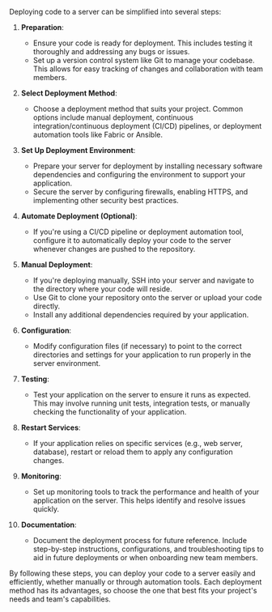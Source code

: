 Deploying code to a server can be simplified into several steps:

1. **Preparation**:
   - Ensure your code is ready for deployment. This includes testing it thoroughly and addressing any bugs or issues.
   - Set up a version control system like Git to manage your codebase. This allows for easy tracking of changes and collaboration with team members.

2. **Select Deployment Method**:
   - Choose a deployment method that suits your project. Common options include manual deployment, continuous integration/continuous deployment (CI/CD) pipelines, or deployment automation tools like Fabric or Ansible.

3. **Set Up Deployment Environment**:
   - Prepare your server for deployment by installing necessary software dependencies and configuring the environment to support your application.
   - Secure the server by configuring firewalls, enabling HTTPS, and implementing other security best practices.

4. **Automate Deployment (Optional)**:
   - If you're using a CI/CD pipeline or deployment automation tool, configure it to automatically deploy your code to the server whenever changes are pushed to the repository.

5. **Manual Deployment**:
   - If you're deploying manually, SSH into your server and navigate to the directory where your code will reside.
   - Use Git to clone your repository onto the server or upload your code directly.
   - Install any additional dependencies required by your application.

6. **Configuration**:
   - Modify configuration files (if necessary) to point to the correct directories and settings for your application to run properly in the server environment.

7. **Testing**:
   - Test your application on the server to ensure it runs as expected. This may involve running unit tests, integration tests, or manually checking the functionality of your application.

8. **Restart Services**:
   - If your application relies on specific services (e.g., web server, database), restart or reload them to apply any configuration changes.

9. **Monitoring**:
   - Set up monitoring tools to track the performance and health of your application on the server. This helps identify and resolve issues quickly.

10. **Documentation**:
    - Document the deployment process for future reference. Include step-by-step instructions, configurations, and troubleshooting tips to aid in future deployments or when onboarding new team members.

By following these steps, you can deploy your code to a server easily and efficiently, whether manually or through automation tools. Each deployment method has its advantages, so choose the one that best fits your project's needs and team's capabilities.